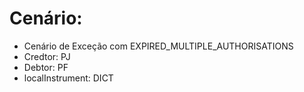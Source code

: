 # Cenário: 

- Cenário de Exceção com EXPIRED_MULTIPLE_AUTHORISATIONS
- Credtor: PJ
- Debtor: PF
- localInstrument: DICT